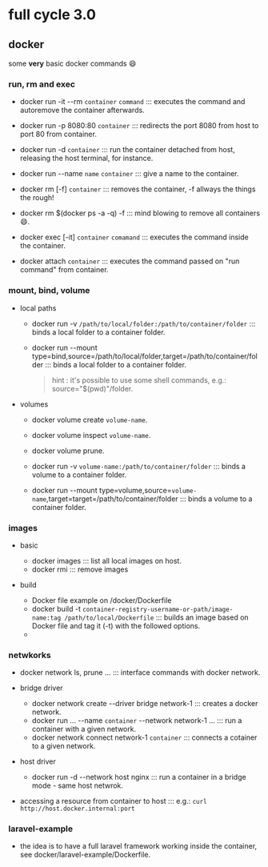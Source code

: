 # full cycle 3.0

## docker
some **very** basic docker commands :smile:

### run, rm and exec
* docker run -it --rm `container` `command` ::: executes the command and autoremove the container afterwards.
* docker run -p 8080:80 `container` ::: redirects the port 8080 from host to port 80 from container.
* docker run -d `container` ::: run the container detached from host, releasing the host terminal, for instance.
* docker run --name `name` `container` ::: give a name to the container.

* docker rm [-f] `container` ::: removes the container, -f allways the things the rough!
* docker rm $(docker ps -a -q) -f ::: mind blowing to remove all containers :smile:.

* docker exec [-it] `container` `comamand` ::: executes the command inside the container. 
* docker attach `container` ::: executes the command passed on "run command" from container.

### mount, bind, volume
* local paths
  * docker run -v `/path/to/local/folder:/path/to/container/folder` ::: binds a local folder to a container folder.

  * docker run --mount type=bind,source=/path/to/local/folder,target=/path/to/container/folder ::: binds a local folder to a container folder.
    > hint : it's possible to use some shell commands, e.g.: source="$(pwd)"/folder.

* volumes
  * docker volume create `volume-name`.
  * docker volume inspect `volume-name`.
  * docker volume prune.
  
  * docker run -v `volume-name:/path/to/container/folder` ::: binds a volume to a container folder.

  * docker run --mount type=volume,source=`volume-name`,target=target=/path/to/container/folder ::: binds a volume to a container folder.

### images
* basic
  * docker images ::: list all local images on host.
  * docker rmi ::: remove images

* build
  * Docker file example on /docker/Dockerfile
  * docker build -t `container-registry-username-or-path/image-name:tag /path/to/local/Dockerfile` ::: builds an image based on Docker file and tag it (-t) with the followed options.
  * 

### netwkorks
* docker network ls, prune ... ::: interface commands with docker network.

* bridge driver
  * docker network create --driver bridge network-1 ::: creates a docker network.
  * docker run ... --name `container` --network network-1 ... ::: run a container with a given network.
  * docker network connect network-1 `container` ::: connects a cotainer to a given network.

* host driver
  * docker run -d --network host nginx ::: run a container in a bridge mode - same host netwrok.

* accessing a resource from container to host ::: e.g.: `curl http://host.docker.internal:port`

### laravel-example
* the idea is to have a full laravel framework working inside the container, see docker/laravel-example/Dockerfile.

